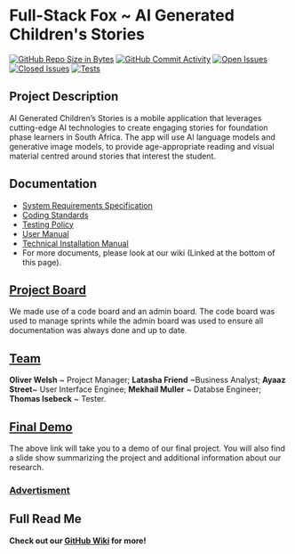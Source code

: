 # Full-Stack Fox ~ AI Generated Children's Stories
[![GitHub Repo Size in Bytes](https://img.shields.io/github/languages/code-size/COS301-SE-2023/AI-Generated-Children-s-Stories)](https://github.com/COS301-SE-2023/AI-Generated-Children-s-Stories)
[![GitHub Commit Activity](https://img.shields.io/github/commit-activity/w/COS301-SE-2023/AI-Generated-Children-s-Stories)](https://github.com/COS301-SE-2023/AI-Generated-Children-s-Stories)
[![Open Issues](https://img.shields.io/github/issues/COS301-SE-2023/AI-Generated-Children-s-Stories.svg?style=flat-square)](https://github.com/COS301-SE-2023//AI-Generated-Children-s-Stories/issues)
[![Closed Issues](https://img.shields.io/github/issues-closed/COS301-SE-2023/AI-Generated-Children-s-Stories.svg?style=flat-square)](https://github.com/COS301-SE-2023//AI-Generated-Children-s-Stories/issues?q=is%3Aissue+is%3Aclosed)
[![Tests](https://github.com/COS301-SE-2023/AI-Generated-Children-s-Stories/actions/workflows/main.yml/badge.svg)](https://github.com/COS301-SE-2023/AI-Generated-Children-s-Stories/actions/workflows/main.yml)
## Project Description
AI Generated Children’s Stories is a mobile application that leverages cutting-edge AI technologies to create engaging stories for foundation phase learners in South Africa. The app will use AI language models and generative image models, to provide age-appropriate reading and visual material centred around stories that interest the student.
## Documentation
- [System Requirements Specification](https://drive.google.com/file/d/1BcMoKytuD5j95lCxkVF_Z1PIgEmwF7Uz/view?usp=drive_link)
- [Coding Standards](https://drive.google.com/file/d/1lxASkp7_slnptIFbi7Ir-C5KxIQUDD5D/view?usp=drive_link)
- [Testing Policy](https://drive.google.com/file/d/1xdTqp5y72RnoLj6BA2-wCZpdR5c1_Ee7/view?usp=drive_link) 
- [User Manual](https://drive.google.com/file/d/1AvWpJBUiKM9IrK5EMko2A7Q6IKJb1orP/view?usp=drive_link) 
- [Technical Installation Manual](https://drive.google.com/file/d/1Zx5pzX2fDGjAhmKxmkEyl8NHfwOFpM2K/view?usp=drive_link) 
- For more documents, please look at our wiki (Linked at the bottom of this page).
## [Project Board](https://github.com/COS301-SE-2023/AI-Generated-Children-s-Stories/projects?query=is%3Aopen)
We made use of a code board and an admin board. The code board was used to manage sprints while the admin board was used to ensure all documentation was always done and up to date.
## [Team](https://github.com/COS301-SE-2023/AI-Generated-Children-s-Stories/wiki/Team-~Full-Stack-Fox#members) 
**Oliver Welsh** ~ Project Manager; **Latasha Friend** ~Business Analyst; **Ayaaz Street**~ User Interface Enginee; **Mekhail Muller** ~ Databse Engineer; **Thomas Isebeck** ~ Tester.
## [Final Demo](https://github.com/COS301-SE-2023/AI-Generated-Children-s-Stories/wiki/Final-Demo) 
 The above link will take you to a demo of our final project. You will also find a slide show summarizing the project and additional information about our research.
### [Advertisment](https://github.com/COS301-SE-2023/AI-Generated-Children-s-Stories/wiki/Final-Demo)
## Full Read Me
  **Check out our [GitHub Wiki](https://github.com/COS301-SE-2023/AI-Generated-Children-s-Stories/wiki) for more!**
